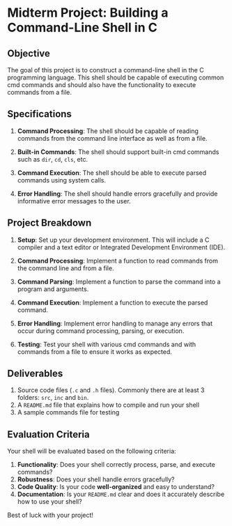 # Midterm Project: Building a Command-Line Shell in C

## Objective
The goal of this project is to construct a command-line shell in the C programming language. This shell should be capable of executing common cmd commands and should also have the functionality to execute commands from a file.

## Specifications

1. **Command Processing**: The shell should be capable of reading commands from the command line interface as well as from a file.

2. **Built-in Commands**: The shell should support built-in cmd commands such as `dir`, `cd`, `cls`, etc.

3. **Command Execution**: The shell should be able to execute parsed commands using system calls.

4. **Error Handling**: The shell should handle errors gracefully and provide informative error messages to the user.

## Project Breakdown

1. **Setup**: Set up your development environment. This will include a C compiler and a text editor or Integrated Development Environment (IDE).

2. **Command Processing**: Implement a function to read commands from the command line and from a file.

3. **Command Parsing**: Implement a function to parse the command into a program and arguments.

4. **Command Execution**: Implement a function to execute the parsed command.

5. **Error Handling**: Implement error handling to manage any errors that occur during command processing, parsing, or execution.

6. **Testing**: Test your shell with various cmd commands and with commands from a file to ensure it works as expected.

## Deliverables

1. Source code files (`.c` and `.h` files). Commonly there are at least 3 folders: `src`, `inc` and `bin`.
2. A `README.md` file that explains how to compile and run your shell
3. A sample commands file for testing

## Evaluation Criteria

Your shell will be evaluated based on the following criteria:

1. **Functionality**: Does your shell correctly process, parse, and execute commands?
2. **Robustness**: Does your shell handle errors gracefully?
3. **Code Quality**: Is your code **well-organized** and easy to understand?
4. **Documentation**: Is your `README.md` clear and does it accurately describe how to use your shell?

Best of luck with your project!